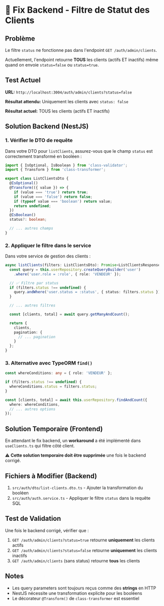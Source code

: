 # 🐛 Fix Backend - Filtre de Statut des Clients

## Problème

Le filtre `status` ne fonctionne pas dans l'endpoint `GET /auth/admin/clients`.

Actuellement, l'endpoint retourne **TOUS** les clients (actifs ET inactifs) même quand on envoie `status=false` ou `status=true`.

## Test Actuel

**URL:** `http://localhost:3004/auth/admin/clients?status=false`

**Résultat attendu:** Uniquement les clients avec `status: false`

**Résultat actuel:** TOUS les clients (actifs ET inactifs)

## Solution Backend (NestJS)

### 1. Vérifier le DTO de requête

Dans votre DTO pour `listClients`, assurez-vous que le champ `status` est correctement transformé en booléen :

```typescript
import { IsOptional, IsBoolean } from 'class-validator';
import { Transform } from 'class-transformer';

export class ListClientsDto {
  @IsOptional()
  @Transform(({ value }) => {
    if (value === 'true') return true;
    if (value === 'false') return false;
    if (typeof value === 'boolean') return value;
    return undefined;
  })
  @IsBoolean()
  status?: boolean;

  // ... autres champs
}
```

### 2. Appliquer le filtre dans le service

Dans votre service de gestion des clients :

```typescript
async listClients(filters: ListClientsDto): Promise<ListClientsResponse> {
  const query = this.userRepository.createQueryBuilder('user')
    .where('user.role = :role', { role: 'VENDEUR' });

  // ✅ Filtre par status
  if (filters.status !== undefined) {
    query.andWhere('user.status = :status', { status: filters.status });
  }

  // ... autres filtres

  const [clients, total] = await query.getManyAndCount();

  return {
    clients,
    pagination: {
      // ... pagination
    }
  };
}
```

### 3. Alternative avec TypeORM `find()`

```typescript
const whereConditions: any = { role: 'VENDEUR' };

if (filters.status !== undefined) {
  whereConditions.status = filters.status;
}

const [clients, total] = await this.userRepository.findAndCount({
  where: whereConditions,
  // ... autres options
});
```

## Solution Temporaire (Frontend)

En attendant le fix backend, un **workaround** a été implémenté dans `useClients.ts` qui filtre côté client.

⚠️ **Cette solution temporaire doit être supprimée** une fois le backend corrigé.

## Fichiers à Modifier (Backend)

1. `src/auth/dto/list-clients.dto.ts` - Ajouter la transformation du booléen
2. `src/auth/auth.service.ts` - Appliquer le filtre `status` dans la requête SQL

## Test de Validation

Une fois le backend corrigé, vérifier que :

1. `GET /auth/admin/clients?status=true` retourne **uniquement** les clients actifs
2. `GET /auth/admin/clients?status=false` retourne **uniquement** les clients inactifs
3. `GET /auth/admin/clients` (sans status) retourne **tous** les clients

## Notes

- Les query parameters sont toujours reçus comme des **strings** en HTTP
- NestJS nécessite une transformation explicite pour les booléens
- Le décorateur `@Transform()` de `class-transformer` est essentiel
